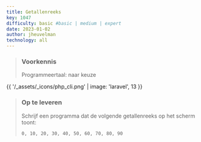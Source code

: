 ```yaml
---
title: Getallenreeks
key: 1047
difficulty: basic #basic | medium | expert
date: 2023-01-02
author: jheuvelman
technology: all
---
```



> ### Voorkennis
> Programmeertaal: naar keuze

{{ '/_assets/_icons/php_cli.png'  | image: 'laravel', 13 }}

> ### Op te leveren
> Schrijf een programma dat de volgende getallenreeks op het scherm toont:
> ```shell
> 0, 10, 20, 30, 40, 50, 60, 70, 80, 90
> ```
